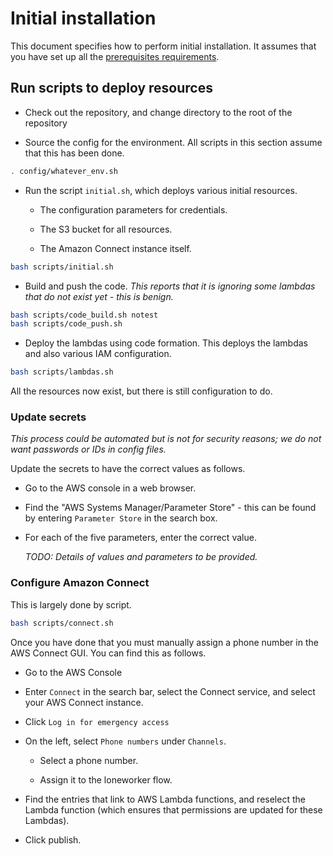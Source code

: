# Initial installation

This document specifies how to perform initial installation. It assumes that you have set up all the [prerequisites requirements](prereqs.md).

## Run scripts to deploy resources

- Check out the repository, and change directory to the root of the repository

- Source the config for the environment. All scripts in this section assume that this has been done.

~~~bash
. config/whatever_env.sh
~~~

- Run the script `initial.sh`, which deploys various initial resources.

    - The configuration parameters for credentials.

    - The S3 bucket for all resources.

    - The Amazon Connect instance itself.

~~~bash
bash scripts/initial.sh
~~~

- Build and push the code. *This reports that it is ignoring some lambdas that do not exist yet - this is benign.*

~~~bash
bash scripts/code_build.sh notest
bash scripts/code_push.sh
~~~

- Deploy the lambdas using code formation. This deploys the lambdas and also various IAM configuration.

~~~bash
bash scripts/lambdas.sh
~~~

All the resources now exist, but there is still configuration to do.

### Update secrets

*This process could be automated but is not for security reasons; we do not want passwords or IDs in config files.*

Update the secrets to have the correct values as follows.

- Go to the AWS console in a web browser.

- Find the "AWS Systems Manager/Parameter Store" - this can be found by entering `Parameter Store` in the search box.

- For each of the five parameters, enter the correct value.

    *TODO: Details of values and parameters to be provided.*

### Configure Amazon Connect

This is largely done by script.

~~~bash
bash scripts/connect.sh
~~~

Once you have done that you must manually assign a phone number in the AWS Connect GUI. You can find this as follows.

- Go to the AWS Console

- Enter `Connect` in the search bar, select the Connect service, and select your AWS Connect instance.

- Click `Log in for emergency access`

- On the left, select `Phone numbers` under `Channels`.

    - Select a phone number.

    - Assign it to the loneworker flow.

- Find the entries that link to AWS Lambda functions, and reselect the Lambda function (which ensures that permissions are updated for these Lambdas).

- Click publish.


